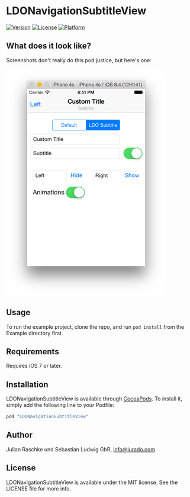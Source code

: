 # LDONavigationSubtitleView

[![Version](https://img.shields.io/cocoapods/v/LDONavigationSubtitleView.svg?style=flat)](http://cocoapods.org/pods/LDONavigationSubtitleView)
[![License](https://img.shields.io/cocoapods/l/LDONavigationSubtitleView.svg?style=flat)](http://cocoapods.org/pods/LDONavigationSubtitleView)
[![Platform](https://img.shields.io/cocoapods/p/LDONavigationSubtitleView.svg?style=flat)](http://cocoapods.org/pods/LDONavigationSubtitleView)

## What does it look like?

Screenshots don't really do this pod justice, but here's one:

![Screenshot](https://raw.githubusercontent.com/lurado/LDONavigationSubtitleView/master/Screenshots/demo_app.png)

## Usage

To run the example project, clone the repo, and run `pod install` from the Example directory first.

## Requirements

Requires iOS 7 or later. 

## Installation

LDONavigationSubtitleView is available through [CocoaPods](http://cocoapods.org). To install
it, simply add the following line to your Podfile:

```ruby
pod "LDONavigationSubtitleView"
```

## Author

Julian Raschke und Sebastian Ludwig GbR, info@lurado.com

## License

LDONavigationSubtitleView is available under the MIT license. See the LICENSE file for more info.
